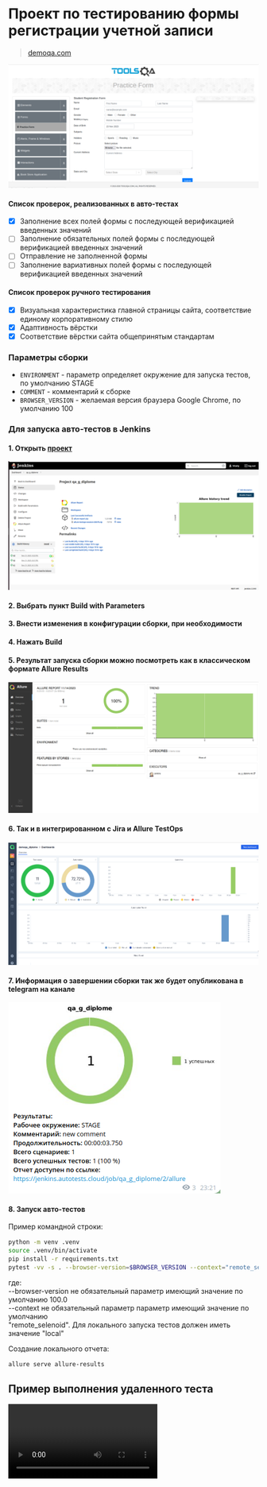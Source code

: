 # Проект по тестированию формы регистрации учетной записи

> <a target="_blank" href="https://demoqa.com/">demoqa.com</a>

![This is an image](/images/examples/test_page.png)

#### Список проверок, реализованных в авто-тестах

- [x] Заполнение всех полей формы с последующей верификацией введенных значений
- [ ] Заполнение обязательных полей формы с последующей верификацией введенных значений
- [ ] Отправление не заполненной формы
- [ ] Заполнение вариативных полей формы с последующей верификацией введенных значений

#### Список проверок ручного тестирования

- [x] Визуальная характеристика главной страницы сайта, соответствие единому корпоративному стилю
- [x] Адаптивность вёрстки
- [x] Соответствие вёрстки сайта общепринятым стандартам

[//]: # (## Проект реализован с использованием)

[//]: # ()
[//]: # (<img src="/images/icons/python-original.svg" width="40" height="40" title="Python" alt=""> <img src="/images/icons/pytest.png" width="40" height="40" title="Pytest" alt=""> <img src="/images/icons/intellij_pycharm.png" width="40" height="40" title="PyCharm" alt=""> <img src="/images/icons/selenium.png" width="40" height="40" title="Selenium" alt=""> <img src="/images/icons/selene.png" width="40" height="40" title="Selene" alt=""> <img src="/images/icons/selenoid.png" width="40" height="40" title="Selenoid" alt=""> <img src="/images/icons/jenkins.png" width="40" height="40" title="Jenkins" alt=""> <img src="/images/icons/allure_report.png" width="40" height="40" title="Allure Report" alt=""> <img src="/images/icons/allure_testops.png" width="40" height="40" title="Allure TestOps" alt=""> <img src="/images/icons/telegram.png" width="40" height="40" title="Telegram" alt=""> <img src="/images/icons/jira-original.svg" width="40" height="40" title="Jira" alt=""> )


[//]: # (![This is an image]&#40;/images/icons/python-original.svg&#41;![This is an image]&#40;/images/icons/pytest.png&#41;![This is an image]&#40;/images/icons/intellij_pycharm.png&#41;![This is an image]&#40;/images/icons/selenium.png&#41;![This is an image]&#40;/images/icons/selene.png&#41;![This is an image]&#40;/images/icons/selenoid.png&#41;![This is an image]&#40;/images/icons/jenkins.png&#41;![This is an image]&#40;/images/icons/allure_report.png&#41;![This is an image]&#40;/images/icons/allure_testops.png&#41;![This is an image]&#40;/images/icons/telegram.png&#41;![This is an image]&#40;/images/icons/jira-original.svg&#41;)

### Параметры сборки

* `ENVIRONMENT` - параметр определяет окружение для запуска тестов, по умолчанию STAGE
* `COMMENT` - комментарий к сборке
* `BROWSER_VERSION` - желаемая версия браузера Google Chrome, по умолчанию 100

### Для запуска авто-тестов в Jenkins

#### 1. Открыть <a target="_blank" href="https://jenkins.autotests.cloud/job/qa_g_diplome/">проект</a>

![This is an image](/images/examples/jenkins_project_main.png)

#### 2. Выбрать пункт **Build with Parameters**

#### 3. Внести изменения в конфигурации сборки, при необходимости

#### 4. Нажать **Build**

#### 5. Результат запуска сборки можно посмотреть как в классическом формате Allure Results

![This is an image](/images/examples/allure_example.png)

#### 6. Так и в интегрированном с Jira и Allure TestOps

![This is an image](/images/examples/testops_example.png)

#### 7. Информация о завершении сборки так же будет опубликована в telegram на канале

![This is an image](/images/examples/notiffication_example.png)

#### 8. Запуск авто-тестов

Пример командной строки:

```bash
python -m venv .venv
source .venv/bin/activate
pip install -r requirements.txt
pytest -vv -s . --browser-version=$BROWSER_VERSION --context="remote_selenoid"
```
где:<br/> 
--browser-version не обязательный параметр имеющий значение по умолчанию 100.0<br/>
--context не обязательный параметр параметр имеющий значение по умолчанию <br/>
"remote_selenoid". Для локального запуска тестов должен иметь значение "local"

Создание локального отчета:

```bash
allure serve allure-results
```

## Пример выполнения удаленного теста

![This is an video](/images/videos/demo_test_execution.mp4)